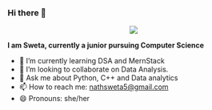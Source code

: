 ### Hi there 👋

<p align="center">
  <img src="https://img.freepik.com/free-vector/young-woman-uses-computer-work-reduce-infection_1150-34985.jpg"/>
</p>


**I am Sweta, currently a junior pursuing Computer Science** 


- 🌱 I’m currently learning DSA and MernStack 
- 👯 I’m looking to collaborate on Data Analysis.  
- 💬 Ask me about Python, C++ and Data analytics  
- 📫 How to reach me: nathsweta5@gmail.com 
- 😄 Pronouns: she/her



